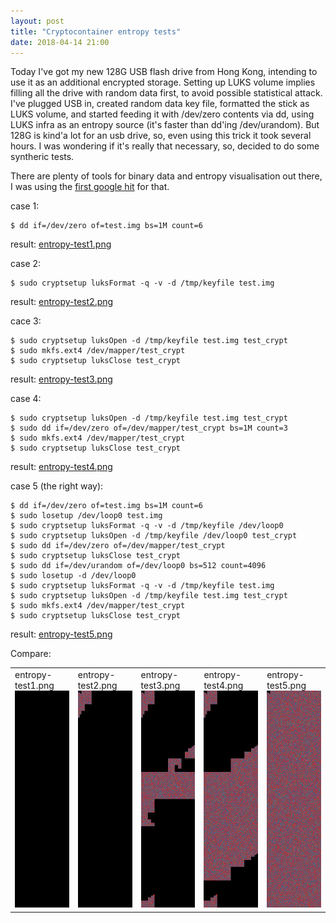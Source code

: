 ```yaml
---
layout: post
title: "Cryptocontainer entropy tests"
date: 2018-04-14 21:00
---
```


Today I've got my new 128G USB flash drive from Hong Kong, intending to use it as an additional
encrypted storage. Setting up LUKS volume implies filling all the drive with random data first, to
avoid possible statistical attack. I've plugged USB in, created random data key file, formatted the stick as
LUKS volume, and started feeding it with /dev/zero contents via dd, using LUKS infra as an entropy source
(it's faster than dd'ing /dev/urandom). But 128G is kind'a lot for an usb drive, so, even using this trick
it took several hours. I was wondering if it's really that necessary, so, decided to do some syntheric tests.

There are plenty of tools for binary data and entropy visualisation out there, I was using the
[first google hit](http://binvis.io) for that.

case 1:
~~~
$ dd if=/dev/zero of=test.img bs=1M count=6
~~~
result: [entropy-test1.png](/img/entropy-test1.png)

case 2:
~~~
$ sudo cryptsetup luksFormat -q -v -d /tmp/keyfile test.img
~~~
result: [entropy-test2.png](/img/entropy-test2.png)

cace 3:
~~~
$ sudo cryptsetup luksOpen -d /tmp/keyfile test.img test_crypt
$ sudo mkfs.ext4 /dev/mapper/test_crypt
$ sudo cryptsetup luksClose test_crypt
~~~
result: [entropy-test3.png](/img/entropy-test3.png)

case 4:
~~~
$ sudo cryptsetup luksOpen -d /tmp/keyfile test.img test_crypt
$ sudo dd if=/dev/zero of=/dev/mapper/test_crypt bs=1M count=3
$ sudo mkfs.ext4 /dev/mapper/test_crypt
$ sudo cryptsetup luksClose test_crypt
~~~
result: [entropy-test4.png](/img/entropy-test4.png)

case 5 (the right way):
~~~
$ dd if=/dev/zero of=test.img bs=1M count=6
$ sudo losetup /dev/loop0 test.img 
$ sudo cryptsetup luksFormat -q -v -d /tmp/keyfile /dev/loop0
$ sudo cryptsetup luksOpen -d /tmp/keyfile /dev/loop0 test_crypt
$ sudo dd if=/dev/zero of=/dev/mapper/test_crypt
$ sudo cryptsetup luksClose test_crypt
$ sudo dd if=/dev/urandom of=/dev/loop0 bs=512 count=4096
$ sudo losetup -d /dev/loop0
$ sudo cryptsetup luksFormat -q -v -d /tmp/keyfile test.img
$ sudo cryptsetup luksOpen -d /tmp/keyfile test.img test_crypt
$ sudo mkfs.ext4 /dev/mapper/test_crypt
$ sudo cryptsetup luksClose test_crypt
~~~
result: [entropy-test5.png](/img/entropy-test5.png)

Compare:

<p>
<table border="0">
<tr>
<td>entropy-test1.png<br><a href="/img/entropy-test1.png"><img src="/img/entropy-test1.png" width="100"/></a></td>
<td>entropy-test2.png<br><a href="/img/entropy-test2.png"><img src="/img/entropy-test2.png" width="100"/></a></td>
<td>entropy-test3.png<br><a href="/img/entropy-test3.png"><img src="/img/entropy-test3.png" width="100"/></a></td>
<td>entropy-test4.png<br><a href="/img/entropy-test4.png"><img src="/img/entropy-test4.png" width="100"/></a></td>
<td>entropy-test5.png<br><a href="/img/entropy-test5.png"><img src="/img/entropy-test5.png" width="100"/></a></td>
</tr>
</table>
</p>

